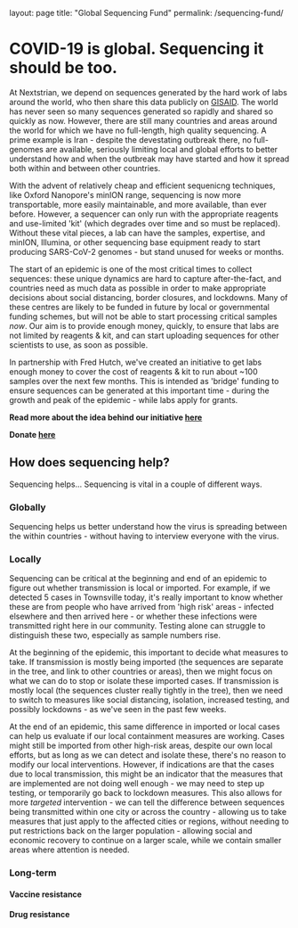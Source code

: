 layout: page
title: "Global Sequencing Fund"
permalink: /sequencing-fund/

# COVID-19 is global. Sequencing it should be too.

At Nextstrian, we depend on sequences generated by the hard work of labs around the world, who then share this data publicly on [GISAID](https://www.gisaid.org/).
The world has never seen so many sequences generated so rapidly and shared so quickly as now.
However, there are still many countries and areas around the world for which we have no full-length, high quality sequencing.
A prime example is Iran - despite the devestating outbreak there, no full-genomes are available, seriously limiting local and global efforts to better understand how and when the outbreak may have started and how it spread both within and between other countries.

With the advent of relatively cheap and efficient sequenicng techniques, like Oxford Nanopore's minION range, sequencing is now more transportable, more easily maintainable, and more available, than ever before.
However, a sequencer can only run with the appropriate reagents and use-limited 'kit' (which degrades over time and so must be replaced).
Without these vital pieces, a lab can have the samples, expertise, and minION, Illumina, or other sequencing base equipment ready to start producing SARS-CoV-2 genomes - but stand unused for weeks or months. 

The start of an epidemic is one of the most critical times to collect sequences: these unique dynamics are hard to capture after-the-fact, and countries need as much data as possible in order to make appropriate decisions about social distancing, border closures, and lockdowns.
Many of these centres are likely to be funded in future by local or governmental funding schemes, but will not be able to start processing critical samples *now*.
Our aim is to provide enough money, quickly, to ensure that labs are not limited by reagents & kit, and can start uploading sequences for other scientists to use, as soon as possible.

In partnership with Fred Hutch, we've created an initiative to get labs enough money to cover the cost of reagents & kit to run about ~100 samples over the next few months.
This is intended as 'bridge' funding to ensure sequences can be generated at this important time - during the growth and peak of the epidemic - while labs apply for grants.

**Read more about the idea behind our initiative [here](https://www.fredhutch.org/en/news/center-news/2020/03/support-nextstrain-covid-19-mapping.html)**

**Donate [here](https://www.fredhutch.org/en/ways-to-give/direct-your-gift/support-coronavirus-research.html)**

## How does sequencing help?

Sequencing helps...
Sequencing is vital in a couple of different ways.

### Globally
Sequencing helps us better understand how the virus is spreading between the within countries - without having to interview everyone with the virus. 

### Locally
Sequencing can be critical at the beginning and end of an epidemic to figure out whether transmission is local or imported.
For example, if we detected 5 cases in Townsville today, it's really important to know whether these are from people who have arrived from 'high risk' areas - infected elsewhere and then arrived here - or whether these infections were transmitted right here in our community.
Testing alone can struggle to distinguish these two, especially as sample numbers rise. 

At the beginning of the epidemic, this important to decide what measures to take. 
If transmission is mostly being imported (the sequences are separate in the tree, and link to other countries or areas), then we might focus on what we can do to stop or isolate these imported cases.
If transmission is mostly local (the sequences cluster really tightly in the tree), then we need to switch to measures like social distancing, isolation, increased testing, and possibly lockdowns - as we've seen in the past few weeks. 

At the end of an epidemic, this same difference in imported or local cases can help us evaluate if our local containment measures are working.
Cases might still be imported from other high-risk areas, despite our own local efforts, but as long as we can detect and isolate these, there's no reason to modify our local interventions.
However, if indications are that the cases due to local transmission, this might be an indicator that the measures that are implemented are not doing well enough - we may need to step up testing, or temporarily go back to lockdown measures.
This also allows for more *targeted* intervention - we can tell the difference between sequences being transmitted within one city or across the country - allowing us to take measures that just apply to the affected cities or regions, without needing to put restrictions back on the larger population - allowing social and economic recovery to continue on a larger scale, while we contain smaller areas where attention is needed.

### Long-term

#### Vaccine resistance

#### Drug resistance 

